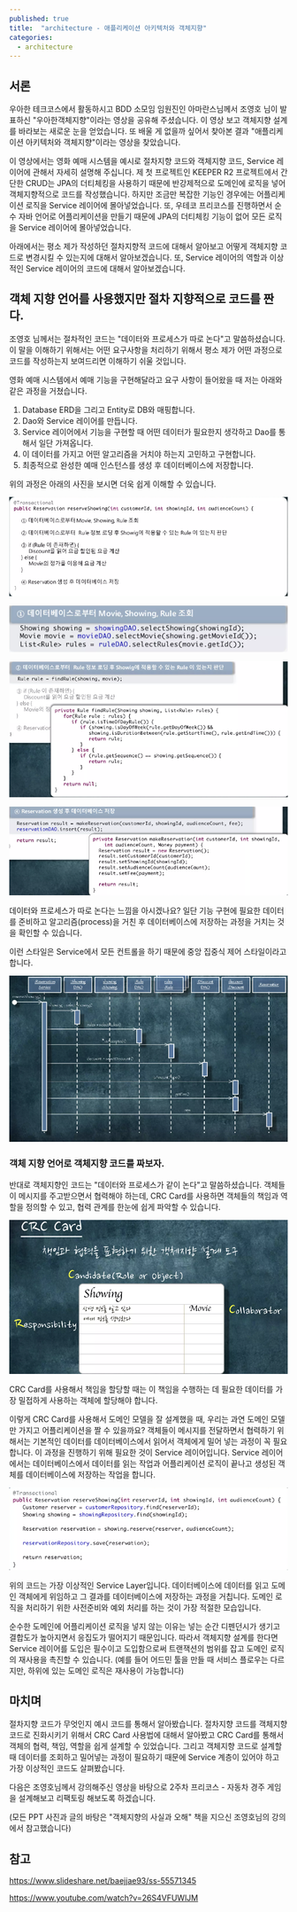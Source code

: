 ```yaml
---
published: true
title:  "architecture - 애플리케이션 아키텍처와 객체지향"
categories:
  - architecture
---
```


## 서론
우아한 테크코스에서 활동하시고 BDD 소모임 임원진인 아마란스님께서 조영호 님이 발표하신 "우아한객체지향"이라는 영상을 공유해 주셨습니다. 이 영상 보고 객체지향 설계를 바라보는 새로운 눈을 얻었습니다. 또 배울 게 없을까 싶어서 찾아본 결과 "애플리케이션 아키텍처와 객체지향"이라는 영상을 찾았습니다. 

이 영상에서는 영화 예매 시스템을 예시로 절차지향 코드와 객체지향 코드, Service 레이어에 관해서 자세히 설명해 주십니다. 제 첫 프로젝트인 KEEPER R2 프로젝트에서 간단한 CRUD는 JPA의 더티체킹을 사용하기 때문에 반강제적으로 도메인에 로직을 넣어 객체지향적으로 코드를 작성했습니다. 하지만 조금만 복잡한 기능인 경우에는 어플리케이션 로직을 Service 레이어에 몰아넣었습니다. 또, 우테코 프리코스를 진행하면서 순수 자바 언어로 어플리케이션을 만들기 때문에 JPA의 더티체킹 기능이 없어 모든 로직을 Service 레이어에 몰아넣었습니다.

아래에서는 평소 제가 작성하던 절차지향적 코드에 대해서 알아보고 어떻게 객체지향 코드로 변경시킬 수 있는지에 대해서 알아보겠습니다. 또, Service 레이어의 역할과 이상적인 Service 레이어의 코드에 대해서 알아보겠습니다.

## 객체 지향 언어를 사용했지만 절차 지향적으로 코드를 짠다.
조영호 님께서는 절차적인 코드는 "데이터와 프로세스가 따로 논다"고 말씀하셨습니다. 이 말을 이해하기 위해서는 어떤 요구사항을 처리하기 위해서 평소 제가 어떤 과정으로 코드를 작성하는지 보여드리면 이해하기 쉬울 것입니다.

영화 예매 시스템에서 예매 기능을 구현해달라고 요구 사항이 들어왔을 때 저는 아래와 같은 과정을 거쳤습니다.

1. Database ERD을 그리고 Entity로 DB와 매핑합니다.
2. Dao와 Service 레이어를 만듭니다.
3. Service 레이어에서 기능을 구현할 때 어떤 데이터가 필요한지 생각하고 Dao를 통해서 일단 가져옵니다.
4. 이 데이터를 가지고 어떤 알고리즘을 거치야 하는지 고민하고 구현합니다.
5. 최종적으로 완성한 예매 인스턴스를 생성 후 데이터베이스에 저장합니다.

위의 과정은 아래의 사진을 보시면 더욱 쉽게 이해할 수 있습니다.

![절차지향이미지](https://github.com/02ggang9/02ggang9.github.io/blob/master/_posts/images/wooteco/LayerArchi/절차적인예매로직.png?raw=true)

![절차지향이미지](https://github.com/02ggang9/02ggang9.github.io/blob/master/_posts/images/wooteco/LayerArchi/절차적인예매로직SECTION1.png?raw=true)

![절차지향이미지](https://github.com/02ggang9/02ggang9.github.io/blob/master/_posts/images/wooteco/LayerArchi/절차적인예매로직SECTION2.png?raw=true)

![절차지향이미지](https://github.com/02ggang9/02ggang9.github.io/blob/master/_posts/images/wooteco/LayerArchi/절차적인예매로직SECTION3.png?raw=true)

데이터와 프로세스가 따로 논다는 느낌을 아시겠나요? 일단 기능 구현에 필요한 데이터를 준비하고 알고리즘(process)을 거친 후 데이터베이스에 저장하는 과정을 거치는 것을 확인할 수 있습니다.

이런 스타일은 Service에서 모든 컨트롤을 하기 때문에 중앙 집중식 제어 스타일이라고 합니다.

![절차지향이미지](https://github.com/02ggang9/02ggang9.github.io/blob/master/_posts/images/wooteco/LayerArchi/중앙집중식.png?raw=true)


### 객체 지향 언어로 객체지향 코드를 짜보자.
반대로 객체지향인 코드는 "데이터와 프로세스가 같이 논다"고 말씀하셨습니다. 객체들이 메시지를 주고받으면서 협력해야 하는데, CRC Card를 사용하면 객체들의 책임과 역할을 정의할 수 있고, 협력 관계를 한눈에 쉽게 파악할 수 있습니다.

![CRCCard](https://github.com/02ggang9/02ggang9.github.io/blob/master/_posts/images/wooteco/LayerArchi/CRCSECTION1.png?raw=true)

CRC Card를 사용해서 책임을 할당할 때는 이 책임을 수행하는 데 필요한 데이터를 가장 밀접하게 사용하는 객체에 할당해야 합니다.

이렇게 CRC Card를 사용해서 도메인 모델을 잘 설계했을 때, 우리는 과연 도메인 모델만 가지고 어플리케이션을 짤 수 있을까요? 객체들이 메시지를 전달하면서 협력하기 위해서는 기본적인 데이터를 데이터베이스에서 읽어서 객체에게 밀어 넣는 과정이 꼭 필요합니다. 이 과정을 진행하기 위해 필요한 것이 Service 레이어입니다. Service 레이어에서는 데이터베이스에서 데이터를 읽는 작업과 어플리케이션 로직이 끝나고 생성된 객체를 데이터베이스에 저장하는 작업을 합니다.

![ServiceLayer](https://github.com/02ggang9/02ggang9.github.io/blob/master/_posts/images/wooteco/LayerArchi/이상적인서비스레이어.png?raw=true)

위의 코드는 가장 이상적인 Service Layer입니다. 데이터베이스에 데이터를 읽고 도메인 객체에게 위임하고 그 결과를 데이터베이스에 저장하는 과정을 거칩니다. 도메인 로직을 처리하기 위한 사전준비와 예외 처리를 하는 것이 가장 적절한 모습입니다.

순수한 도메인에 어플리케이션 로직을 넣지 않는 이유는 넣는 순간 디펜던시가 생기고 결합도가 높아지면서 응집도가 떨어지기 때문입니다. 따라서 객체지향 설계를 한다면 Service 레이어를 도입은 필수이고 도입함으로써 트랜잭션의 범위를 잡고 도메인 로직의 재사용을 촉진할 수 있습니다. (예를 들어 어드민 툴을 만들 때 서비스 플로우는 다르지만, 하위에 있는 도메인 로직은 재사용이 가능합니다)

 
## 마치며
절차지향 코드가 무엇인지 예시 코드를 통해서 알아봤습니다. 절차지향 코드를 객체지향 코드로 진화시키기 위해서 CRC Card 사용법에 대해서 알아봤고 CRC Card를 통해서 객체의 협력, 책임, 역할을 쉽게 설계할 수 있었습니다. 그리고 객체지향 코드로 설계할 때 데이터를 조회하고 밀어넣는 과정이 필요하기 때문에 Service 계층이 있어야 하고 가장 이상적인 코드도 살펴봤습니다.

다음은 조영호님께서 강의해주신 영상을 바탕으로 2주차 프리코스 - 자동차 경주 게임을 설계해보고 리팩토링 해보도록 하겠습니다.

(모든 PPT 사진과 글의 바탕은 "객체지향의 사실과 오해" 책을 지으신 조영호님의 강의에서 참고했습니다)

## 참고
https://www.slideshare.net/baejjae93/ss-55571345

https://www.youtube.com/watch?v=26S4VFUWlJM
